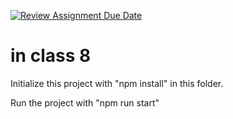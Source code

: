 [![Review Assignment Due Date](https://classroom.github.com/assets/deadline-readme-button-22041afd0340ce965d47ae6ef1cefeee28c7c493a6346c4f15d667ab976d596c.svg)](https://classroom.github.com/a/YhYbHQ7X)
# in class 8

Initialize this project with "npm install" in this folder.

Run the project with "npm run start"
